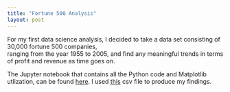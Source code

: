 ```yaml
---
title: "Fortune 500 Analysis"
layout: post
---
```


For my first data science analysis, I decided to take a data set consisting of 30,000 fortune 500 companies,  
ranging from the year 1955 to 2005, and find any meaningful trends in terms of profit and revenue as time goes on. 

The Jupyter notebook that contains all the Python code and Matplotlib utlization, can be found [here](fortune500_analysis.ipynb). I used [this](fortune500_1955_2013.csv) csv file to produce my findings.






